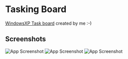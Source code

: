 
# Tasking Board

[WindowsXP Task board](https://ofeksabag.github.io/TaskingBoard/) created by me :-)

## Screenshots

![App Screenshot](https://i.ibb.co/dBcXTLN/ezgif-5-7a3896142b.gif)
![App Screenshot](https://i.ibb.co/xfM75DY/ezgif-5-792e119880.gif)
![App Screenshot](https://i.ibb.co/zhq0cBc/ezgif-5-b7356b48cd.gif)
